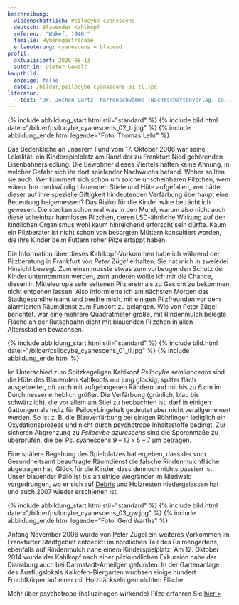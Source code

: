 ```yaml
---
beschreibung:
  wissenschaftlich: Psilocybe cyanescens
  deutsch: Blauender Kahlkopf
  referenz: "Wakef. 1946 "
  familie: Hymenogastraceae
  erlaeuterung: cyanescens = blauend
profil:
  aktualisiert: 2020-08-13
  autor_in: Dieter Gewalt
hauptbild:
  anzeige: false
  datei: /bilder/psilocybe_cyanescens_01_tl.jpg
literatur:
  - text: "Dr. Jochen Gartz: Narrenschwämme (Nachtschattenverlag, ca. 70 €)"
---
```

{% include abbildung_start.html stil="standard" %}
{% include bild.html datei="/bilder/psilocybe_cyanescens_02_tl.jpg" %}
{% include abbildung_ende.html legende="Foto: Thomas Lehr" %}

Das Bedenkliche an unserem Fund vom 17. Oktober 2006 war seine Lokalität: ein Kinderspielplatz am Rand der zu Frankfurt Nied gehörenden Eisenbahnersiedlung. Die Bewohner dieses Viertels hatten keine Ahnung, in welcher Gefahr sich ihr dort spielender Nachwuchs befand. Woher sollten sie auch. Wer kümmert sich schon um solche unscheinbaren Pilzchen, wem wären ihre merkwürdig blauenden Stiele und Hüte aufgefallen, wer hätte dieser auf ihre spezielle Giftigkeit hindeutenden Verfärbung überhaupt eine Bedeutung beigemessen? Das Risiko für die Kinder wäre beträchtlich gewesen. Die stecken schon mal was in den Mund, warum also nicht auch diese scheinbar harmlosen Pilzchen, deren LSD-ähnliche Wirkung auf den kindlichen Organismus wohl kaum hinreichend erforscht sein dürfte. Kaum ein Pilzberater ist nicht schon von besorgten Müttern konsultiert worden, die ihre Kinder beim Futtern roher Pilze ertappt haben.

Die Information über dieses Kahlkopf-Vorkommen habe ich während der Pilzberatung in Frankfurt von *Peter Zügel* erhalten. Sie hat mich in zweierlei Hinsicht bewegt. Zum einen musste etwas zum vorbeugenden Schutz der Kinder unternommen werden, zum anderen wollte ich mir die Chance, diesen in Mitteleuropa sehr seltenen Pilz erstmals zu Gesicht zu bekommen, nicht entgehen lassen. Also informierte ich am nächsten Morgen das Stadtgesundheitsamt und beeilte mich, mit einigen Pilzfreunden vor dem alarmierten Räumdienst zum Fundort zu gelangen. Wie von Peter Zügel berichtet, war eine mehrere Quadratmeter große, mit Rindenmulch belegte Fläche an der Rutschbahn dicht mit blauenden Pilzchen in allen Altersstadien bewachsen.

{% include abbildung_start.html stil="standard" %}
{% include bild.html datei="/bilder/psilocybe_cyanescens_01_tl.jpg" %}
{% include abbildung_ende.html %}

Im Unterschied zum Spitzkegeligen Kahlkopf *Psilocybe semilanceata* sind die Hüte des Blauenden Kahlkopfs nur jung glockig, später flach ausgebreitet, oft auch mit aufgebogenen Rändern und mit bis zu 6 cm im Durchmesser erheblich größer. Die Verfärbung (grünlich, blau bis schwärzlich), die vor allem am Stiel zu beobachten ist, darf in einigen Gattungen als Indiz für Psilocybingehalt gedeutet aber nicht verallgemeinert werden. So ist z. B. die Blauverfärbung bei einigen Röhrlingen lediglich ein Oxydationsprozess und nicht durch psychotrope Inhaltsstoffe bedingt. Zur sicheren Abgrenzung zu *Psilocybe azurescens* sind die Sporenmaße zu überprüfen, die bei Ps. cyanescens 9 – 12 x 5 – 7 µm betragen.

Eine spätere Begehung des Spielplatzes hat ergeben, dass der vom Gesundheitsamt beauftragte Räumdienst die falsche Rindenmulchfläche abgetragen hat. Glück für die Kinder, dass dennoch nichts passiert ist. Unser blauender Psilo ist bis an einige Wegränder im Niedwald vorgedrungen, wo er sich auf [Debris](Debris "Glossar") und Holzresten niedergelassen hat und auch 2007 wieder erschienen ist.

{% include abbildung_start.html stil="standard" %}
{% include bild.html datei="/bilder/psilocybe_cyanescens_03_gw.jpg" %}
{% include abbildung_ende.html legende="Foto: Gerd Wartha" %}

Anfang November 2006 wurde von Peter Zügel ein weiteres Vorkommen im Frankfurter Stadtgebiet entdeckt: im nördlichen Teil des Palmengartens, ebenfalls auf Rindenmulch nahe einem Kinderspielplatz. Am 12. Oktober 2014 wurde der Kahlkopf nach einer pilzkundlichen Exkursion nahe der Dianaburg auch bei Darmstadt-Arheilgen gefunden. In der Gartenanlage des Ausflugslokals Kalkofen-Biergarten wuchsen einige hundert Fruchtkörper auf einer mit Holzhäckseln gemulchten Fläche.

Mehr über psychotrope (halluzinogen wirkende) Pilze erfahren Sie [hier >](/artikel/narrenschwämme.html)